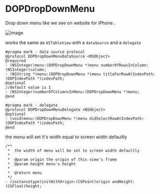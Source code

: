 DOPDropDownMenu
===============

Drop down menu like we see on website for iPhone..

![image](https://github.com/dopcn/DOPDropDownMenu/blob/master/images/sample_en.gif)

works the same as `UITableView` with a `dataSource` and a `delegate`

```objc
#pragma mark - data source protocol
@protocol DOPDropDownMenuDataSource <NSObject>
@required
- (NSInteger)menu:(DOPDropDownMenu *)menu numberOfRowsInColumn:(NSInteger)column;
- (NSString *)menu:(DOPDropDownMenu *)menu titleForRowAtIndexPath:(DOPIndexPath *)indexPath;
@optional
//default value is 1
- (NSInteger)numberOfColumnsInMenu:(DOPDropDownMenu *)menu;
@end

#pragma mark - delegate
@protocol DOPDropDownMenuDelegate <NSObject>
@optional
- (void)menu:(DOPDropDownMenu *)menu didSelectRowAtIndexPath:(DOPIndexPath *)indexPath;
@end
```

the menu will set it's width equal to screen width defaultly

```objc
/**
 *  the width of menu will be set to screen width defaultly
 *
 *  @param origin the origin of this view's frame
 *  @param height menu's height
 *
 *  @return menu
 */
- (instancetype)initWithOrigin:(CGPoint)origin andHeight:(CGFloat)height;
```


